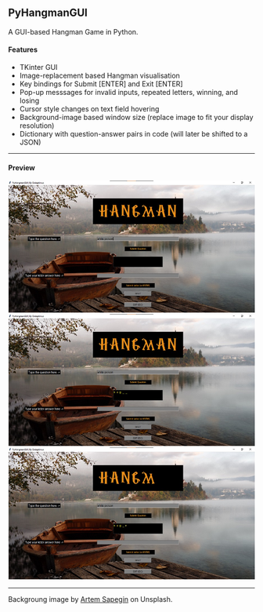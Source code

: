 ## PyHangmanGUI
A GUI-based Hangman Game in Python.

#### Features
- TKinter GUI
- Image-replacement based Hangman visualisation
- Key bindings for Submit [ENTER] and Exit [ENTER]
- Pop-up messsages for invalid inputs, repeated letters, winning, and losing
- Cursor style changes on text field hovering
- Background-image based window size (replace image to fit your display resolution)
- Dictionary with question-answer pairs in code (will later be shifted to a JSON)
___

#### Preview
<img src="img/display1.jpg" width="800" alt="preview1"> <img src="img/display2.jpg" width="800" alt="preview2"> 
<img src="img/display3.jpg" width="800" alt="preview3">
___
Backgroung image by [Artem Sapegin](https://unsplash.com/@sapegin) on Unsplash.
